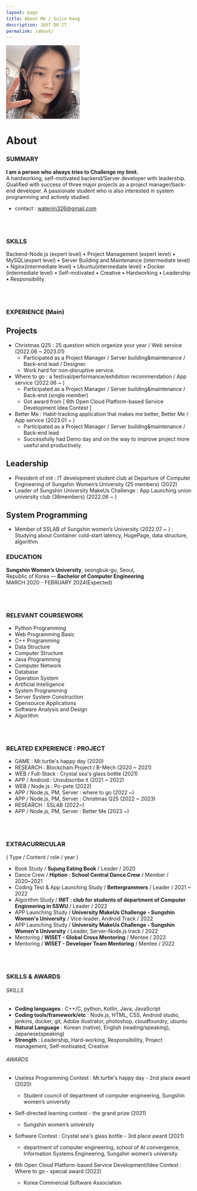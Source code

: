 ```yaml
---
layout: page
title: About Me / Sujin Kang
description: JUST DO IT
permalink: /about/
---
```


<img class="img-rounded" src="/assets/img/uploads/profile.jpg" alt="Sujin Kang" width="200">

# About

### SUMMARY
__I am a person who always tries to Challenge my limit.__
<br/>
A hardworking, self-motivated backend/Server developer with leadership.
Qualified with success of three major projects as a project manager/back-end developer.
A passionate student who is also interested in system programming and actively studied.
- contact : waterjin326@gmail.com

<br/>
<br/>

### SKILLS
Backend-Node.js (expert level) • Project Management (expert level) • MySQL(expert level) • Server Building
and Maintenance (intermediate level) • Nginx(intermediate level) • Ubuntu(intermediate level) • Docker
(intermediate level) • Self-motivated • Creative • Hardworking • Leadership • Responsibility

<br/>
<br/>


### EXPERIENCE (Main)
## Projects
- Christmas Q25 : 25 question which organize your year / Web service
    (2022.06 ~ 2023.01)
    - Participated as a Project Manager / Server building&maintenance / Back-end lead / Designer.
    - Work hard for non-disruptive service.
- Where to go : a festival/performance/exhibition recommendation / App service (2022.06 ~ )
    - Participated as a Project Manager / Server building&maintenance / Back-end (single member)
    - Got award from [ 6th Open Cloud Platform-based Service Development Idea Contest ]
- Better Me : Habit-tracking application that makes me better, Better Me / App service (2023.01 ~ )
    - Participated as a Project Manager / Server building&maintenance / Back-end lead
    - Successfully had Demo day and on the way to improve project more useful and productively.

## Leadership
- President of init : IT development student club at Departure of Computer Engineering of Sungshin Women’s University (25 members) (2022)
- Leader of Sungshin University MakeUs Challenge : App Launching union university club (36members) (2022.06 ~ )

## System Programming
- Member of SSLAB of Sungshin women’s University (2022.07 ~ )
: Studying about Container cold-start latency, HugePage, data structure, algorithm

### EDUCATION
__Sungshin Women’s University__, seongbuk-gu, Seoul,<br/> 
Republic of Korea  — __Bachelor of Computer Engineering__<br/>
MARCH 2020  - FEBRUARY 2024(Expected)<br/>

<br/>
<br/>

### RELEVANT COURSEWORK
- Python Programming
- Web Programming Basic
- C++ Programming
- Data Structure
- Computer Structure
- Java Programming
- Computer Network
- Database
- Operation System
- Artificial Intelligence
- System Programming
- Server System Construction
- Opensource Applications
- Software Analysis and Design
- Algorithm

<br/>
<br/>

### RELATED EXPERIENCE : PROJECT
- GAME : Mr.turtle's happy day (2020)
- RESEARCH : Blockchain Project / B-Mech (2020 ~ 2021) 
- WEB / Full-Stack : Crystal sea's glass bottle (2021) 
- APP / Android : Unsubscribe it (2021 ~ 2022) 
- WEB / Node.js : Po-pete (2022) 
- APP / Node.js, PM, Server : where to go (2022 ~) 
- APP / Node.js, PM, Server : Christmas Q25 (2022 ~ 2023) 
- RESEARCH : SSLAB (2022~) 
- APP / Node.js, PM, Server : Better Me (2023 ~)


<br/>
<br/>

### EXTRACURRICULAR
( Type / Content / role / year ) 
- Book Study / __Sujung Eating Book__ / Leader / 2020 
- Dance Crew / __Hiption : School Central Dance Crew__ / Member / 2020~2021 
- Coding Test & App Launching Study / __Bettergrammers__ / Leader / 2021 ~ 2022 
- Algorithm Study / __INIT : club for students of department of Computer Engineering in SSWU__ / Leader / 2022 
- APP Launching Study / __University MakeUs Challenge - Sungshin Women's University__ / Vice-leader, Android Track / 2022 
- APP Launching Study / __University MakeUs Challenge - Sungshin Women's University__ / Leader, Server-Node.js track / 2022
- Mentoring / __WISET - Global Cross Mentoring__ / Mentee / 2022
- Mentoring / __WISET - Developer Team Mentoring__ / Mentee / 2022


<br/>
<br/>

### SKILLS & AWARDS
###### SKILLS
- __Coding languages__
    : C++/C, python, Kotlin, Java, JavaScript
- __Coding tools/framework/etc__
    : Node.js, HTML, CSS, Android studio, jenkins, docker, git, Adobe illustrator, photoshop, cloudfoundry, ubuntu
- __Natural Language__ 
    : Korean (native), English (reading/speaking), Japanese(speaking)
- __Strength__ 
    : Leadership, Hard-working, Responsibillity, Project management, Self-motivated, Creative


###### AWARDS
- Useless Programming Contest : Mr.turtle's happy day - 2nd place award (2020)
    - Student council of department of computer engineering,  Sungshin women’s university

- Self-directed learning contest - the grand prize (2021)
    - Sungshin women’s university

- Software Contest : Crystal sea's glass bottle - 3rd place award (2021)
    - department of computer engineering, school of AI convergence, Information Systems Engineering,
Sungshin women’s university

- 6th Open Cloud Platform-based Service Development/Idea Contest : Where to go - special award (2022)
    - Korea Commercial Software Association